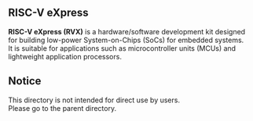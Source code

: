 ## RISC-V eXpress

**RISC-V eXpress (RVX)** is a hardware/software development kit designed for building low-power System-on-Chips (SoCs) for embedded systems.  
It is suitable for applications such as microcontroller units (MCUs) and lightweight application processors.

## Notice
This directory is not intended for direct use by users.  
Please go to the parent directory.
